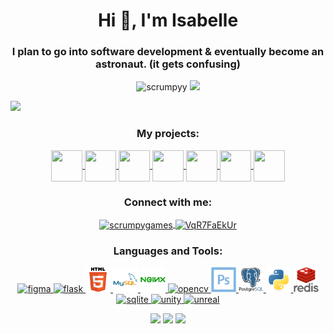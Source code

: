 <h1 align="center">Hi 👋, I'm Isabelle</h1>
<h3 align="center">I plan to go into software development & eventually become an astronaut. (it gets confusing)</h3>

<p align="center"> 
  <img src="https://komarev.com/ghpvc/?username=scrumpyy&label=Profile%20views&color=0e75b6&style=flat" alt="scrumpyy"/>
  <a href="https://1sabelle.dev/r/discord" target="_blank">
    <img draggable="false" style="width:119xp;height:20xp;" src="https://discord.com/api/guilds/721528373377105970/embed.png">
  </a> 
</p>

<img draggable="false" src="https://i.imgur.com/oTBC8BY.png"></a>

<h3 align="center">My projects:</h3>
<p align="center">
  <a href="https://scrumpbot.com" target="_blank">
    <img align="center" src="https://i.imgur.com/NoMrkGj.png" height="50" width="50" />
  </a> <a href="https://1sabelle.dev/nofishing" target="_blank">
    <img align="center" src="https://i.imgur.com/kplVAKd.png" height="50" width="50" />
  </a> <a href="https://1sabelle.dev/element" target="_blank">
    <img align="center" src="https://i.imgur.com/KCXJ4yk.png" height="50" width="50" />
  </a> <a href="https://crbn.cfd" target="_blank">
    <img align="center" src="https://i.imgur.com/aW3uyXU.png" height="50" width="50" />
  </a> <a href="https://1sabelle.dev/r/weezer/github" target="_blank">
    <img align="center" src="https://i.imgur.com/veAyp5O.png" height="50" width="50" />
  </a> <a href="https://1sabelle.dev/r/at-someone/github" target="_blank">
    <img align="center" src="https://i.imgur.com/3sbfvuO.png" height="50" width="50" />
  </a> <a href="https://1sabelle.dev/r/slowermode" target="_blank">
    <img align="center" src="https://i.imgur.com/rMuFtlH.png" height="50" width="50" />
  </a>
</p>
<h3 align="center">Connect with me:</h3>
<p align="center">
  <a href="https://1sabelle.dev/r/youtube" target="blank"><img align="center" src="https://raw.githubusercontent.com/rahuldkjain/github-profile-readme-generator/master/src/images/icons/Social/youtube.svg" alt="scrumpygames" height="30" width="40" /> </a>
  <a href="https://1sabelle.dev/r/discord" target="blank"><img align="center" src="https://raw.githubusercontent.com/rahuldkjain/github-profile-readme-generator/master/src/images/icons/Social/discord.svg" alt="VqR7FaEkUr" height="30" width="40" /> </a>
</p>

<h3 align="center">Languages and Tools:</h3>
<p align="center"> 
  <a href="https://www.figma.com/" target="_blank"> 
    <img src="https://www.vectorlogo.zone/logos/figma/figma-icon.svg" alt="figma" width="40" height="40"/> 
  </a> <a href="https://flask.palletsprojects.com/" target="_blank"> 
    <img src="https://www.vectorlogo.zone/logos/pocoo_flask/pocoo_flask-icon.svg" alt="flask" width="40" height="40"/> 
  </a> <a href="https://www.w3.org/html/" target="_blank"> 
    <img src="https://raw.githubusercontent.com/devicons/devicon/master/icons/html5/html5-original-wordmark.svg" alt="html5" width="40" height="40"/> 
  </a> <a href="https://www.mysql.com/" target="_blank"> 
    <img src="https://raw.githubusercontent.com/devicons/devicon/master/icons/mysql/mysql-original-wordmark.svg" alt="mysql" width="40" height="40"/> 
  </a> <a href="https://www.nginx.com" target="_blank"> 
    <img src="https://raw.githubusercontent.com/devicons/devicon/master/icons/nginx/nginx-original.svg" alt="nginx" width="40" height="40"/> 
  </a> <a href="https://opencv.org/" target="_blank"> 
    <img src="https://www.vectorlogo.zone/logos/opencv/opencv-icon.svg" alt="opencv" width="40" height="40"/> 
  </a> <a href="https://www.photoshop.com/en" target="_blank"> 
    <img src="https://raw.githubusercontent.com/devicons/devicon/master/icons/photoshop/photoshop-line.svg" alt="photoshop" width="40" height="40"/> 
  </a> <a href="https://www.postgresql.org" target="_blank"> 
    <img src="https://raw.githubusercontent.com/devicons/devicon/master/icons/postgresql/postgresql-original-wordmark.svg" alt="postgresql" width="40" height="40"/> 
  </a> <a href="https://www.python.org" target="_blank"> 
    <img src="https://raw.githubusercontent.com/devicons/devicon/master/icons/python/python-original.svg" alt="python" width="40" height="40"/> 
  </a> <a href="https://redis.io" target="_blank"> 
    <img src="https://raw.githubusercontent.com/devicons/devicon/master/icons/redis/redis-original-wordmark.svg" alt="redis" width="40" height="40"/> 
  </a> <a href="https://www.sqlite.org/" target="_blank"> 
    <img src="https://www.vectorlogo.zone/logos/sqlite/sqlite-icon.svg" alt="sqlite" width="40" height="40"/> 
  </a> <a href="https://unity.com/" target="_blank"> 
    <img src="https://www.vectorlogo.zone/logos/unity3d/unity3d-icon.svg" alt="unity" width="40" height="40"/> 
  </a> <a href="https://unrealengine.com/" target="_blank"> 
    <img src="https://raw.githubusercontent.com/kenangundogan/fontisto/036b7eca71aab1bef8e6a0518f7329f13ed62f6b/icons/svg/brand/unreal-engine.svg" alt="unreal" width="40" height="40"/> 
  </a>
</p>

<p align="center">
  <img src="https://github-readme-stats-git-masterrstaa-rickstaa.vercel.app/api?hide_border=true&title_color=35e5e8&icon_color=35e5e8&text_color=35e5e8&bg_color=0d1117&show_icons=true&count_private=true&username=Scrumpyy">
  <img src="https://github-readme-stats.vercel.app/api/top-langs/?username=Scrumpyy&layout=compact&hide_border=true&title_color=35e5e8&icon_color=35e5e8&text_color=35e5e8&bg_color=0d1117&show_icons=true&count_private=true">
  <img src="https://streak-stats.demolab.com/?user=Scrumpyy&theme=holi-theme&hide_border=true&ring=EB5454&background=EB545400">
</p>
